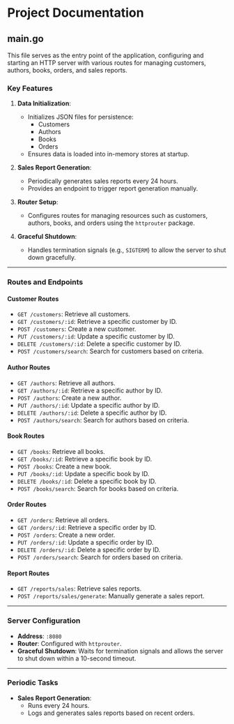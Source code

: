 # Project Documentation

## main.go

This file serves as the entry point of the application, configuring and starting an HTTP server with various routes for managing customers, authors, books, orders, and sales reports.

### Key Features

1. **Data Initialization**:
   - Initializes JSON files for persistence:
     - Customers
     - Authors
     - Books
     - Orders
   - Ensures data is loaded into in-memory stores at startup.

2. **Sales Report Generation**:
   - Periodically generates sales reports every 24 hours.
   - Provides an endpoint to trigger report generation manually.

3. **Router Setup**:
   - Configures routes for managing resources such as customers, authors, books, and orders using the `httprouter` package.

4. **Graceful Shutdown**:
   - Handles termination signals (e.g., `SIGTERM`) to allow the server to shut down gracefully.

---

### Routes and Endpoints

#### **Customer Routes**
- `GET /customers`: Retrieve all customers.
- `GET /customers/:id`: Retrieve a specific customer by ID.
- `POST /customers`: Create a new customer.
- `PUT /customers/:id`: Update a specific customer by ID.
- `DELETE /customers/:id`: Delete a specific customer by ID.
- `POST /customers/search`: Search for customers based on criteria.

#### **Author Routes**
- `GET /authors`: Retrieve all authors.
- `GET /authors/:id`: Retrieve a specific author by ID.
- `POST /authors`: Create a new author.
- `PUT /authors/:id`: Update a specific author by ID.
- `DELETE /authors/:id`: Delete a specific author by ID.
- `POST /authors/search`: Search for authors based on criteria.

#### **Book Routes**
- `GET /books`: Retrieve all books.
- `GET /books/:id`: Retrieve a specific book by ID.
- `POST /books`: Create a new book.
- `PUT /books/:id`: Update a specific book by ID.
- `DELETE /books/:id`: Delete a specific book by ID.
- `POST /books/search`: Search for books based on criteria.

#### **Order Routes**
- `GET /orders`: Retrieve all orders.
- `GET /orders/:id`: Retrieve a specific order by ID.
- `POST /orders`: Create a new order.
- `PUT /orders/:id`: Update a specific order by ID.
- `DELETE /orders/:id`: Delete a specific order by ID.
- `POST /orders/search`: Search for orders based on criteria.

#### **Report Routes**
- `GET /reports/sales`: Retrieve sales reports.
- `POST /reports/sales/generate`: Manually generate a sales report.

---

### Server Configuration

- **Address**: `:8080`
- **Router**: Configured with `httprouter`.
- **Graceful Shutdown**: Waits for termination signals and allows the server to shut down within a 10-second timeout.

---

### Periodic Tasks

- **Sales Report Generation**:
  - Runs every 24 hours.
  - Logs and generates sales reports based on recent orders.
